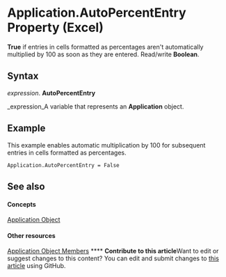 
# Application.AutoPercentEntry Property (Excel)

 **True** if entries in cells formatted as percentages aren't automatically multiplied by 100 as soon as they are entered. Read/write **Boolean**.


## Syntax

 _expression_. **AutoPercentEntry**

 _expression_A variable that represents an  **Application** object.


## Example

This example enables automatic multiplication by 100 for subsequent entries in cells formatted as percentages.


```
Application.AutoPercentEntry = False
```


## See also


#### Concepts


 [Application Object](19b73597-5cf9-4f56-8227-b5211f657f6f.md)
#### Other resources


 [Application Object Members](4cb9ca42-8d07-cc9c-2d80-4eb9a5921e1e.md)
****   **Contribute to this article**Want to edit or suggest changes to this content? You can edit and submit changes to  [this article](https://github.com/jhershey00/VBA_Excel_Test/OpenXMLCon/articles/80ade0a1-84ae-5a17-6a75-189c0c06843d.md) using GitHub.

